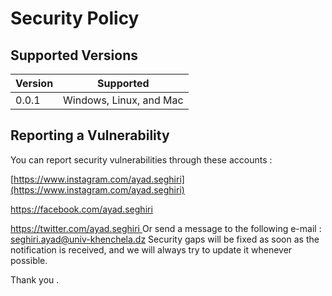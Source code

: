 # Security Policy

## Supported Versions

| Version | Supported          |
| ------- | ------------------ |
| 0.0.1   | Windows, Linux, and Mac   |

## Reporting a Vulnerability

You can report security vulnerabilities through these accounts :

[https://www.instagram.com/ayad.seghiri](https://www.instagram.com/ayad.seghiri)

[https://facebook.com/ayad.seghiri
](https://facebook.com/ayad.seghiri
)


[https://twitter.com/ayad.seghiri
](https://twitter.com/ayad.seghiri
)
Or send a message to the following e-mail :
seghiri.ayad@univ-khenchela.dz
Security gaps will be fixed as soon as the notification is received, and we will always try to update it whenever possible.

Thank you .
